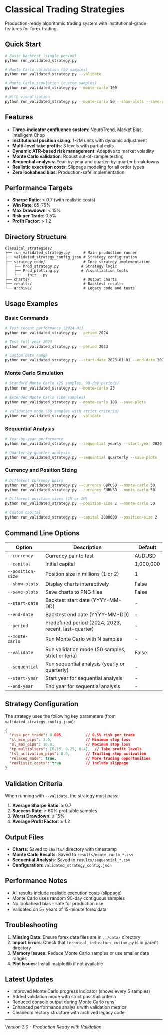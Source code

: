 # Classical Trading Strategies

Production-ready algorithmic trading system with institutional-grade features for forex trading.

## Quick Start

```bash
# Basic backtest (single period)
python run_validated_strategy.py

# Monte Carlo validation (50 samples)
python run_validated_strategy.py --validate

# Monte Carlo simulation (custom samples)
python run_validated_strategy.py --monte-carlo 100

# With visualization
python run_validated_strategy.py --monte-carlo 50 --show-plots --save-plots
```

## Features

- **Three-indicator confluence system**: NeuroTrend, Market Bias, Intelligent Chop
- **Institutional position sizing**: 1-2M units with dynamic adjustment
- **Multi-level take profits**: 3 levels with partial exits
- **Dynamic ATR-based risk management**: Adaptive to market volatility
- **Monte Carlo validation**: Robust out-of-sample testing
- **Sequential analysis**: Year-by-year and quarter-by-quarter breakdowns
- **Realistic execution costs**: Slippage modeling for all order types
- **Zero lookahead bias**: Production-safe implementation

## Performance Targets

- **Sharpe Ratio**: > 0.7 (with realistic costs)
- **Win Rate**: 65-75%
- **Max Drawdown**: < 15%
- **Risk per Trade**: 0.5%
- **Profit Factor**: > 1.2

## Directory Structure

```
Classical_strategies/
├── run_validated_strategy.py      # Main production runner
├── validated_strategy_config.json # Strategy configuration
├── strategy_code/                 # Core strategy implementation
│   ├── Prod_strategy.py          # Strategy logic
│   ├── Prod_plotting.py          # Visualization tools
│   └── __init__.py
├── charts/                        # Output charts
├── results/                       # Backtest results
└── archive/                       # Legacy code and tests
```

## Usage Examples

### Basic Commands

```bash
# Test recent performance (2024 H1)
python run_validated_strategy.py --period 2024

# Test full year 2023
python run_validated_strategy.py --period 2023

# Custom date range
python run_validated_strategy.py --start-date 2023-01-01 --end-date 2023-12-31
```

### Monte Carlo Simulation

```bash
# Standard Monte Carlo (25 samples, 90-day periods)
python run_validated_strategy.py --monte-carlo 25

# Extended Monte Carlo (100 samples)
python run_validated_strategy.py --monte-carlo 100 --save-plots

# Validation mode (50 samples with strict criteria)
python run_validated_strategy.py --validate
```

### Sequential Analysis

```bash
# Year-by-year performance
python run_validated_strategy.py --sequential yearly --start-year 2020 --end-year 2024

# Quarter-by-quarter analysis
python run_validated_strategy.py --sequential quarterly --save-plots
```

### Currency and Position Sizing

```bash
# Different currency pairs
python run_validated_strategy.py --currency GBPUSD --monte-carlo 50
python run_validated_strategy.py --currency EURUSD --monte-carlo 50

# Different position sizes (1M or 2M)
python run_validated_strategy.py --position-size 2 --monte-carlo 50

# Custom capital
python run_validated_strategy.py --capital 2000000 --position-size 2
```

## Command Line Options

| Option | Description | Default |
|--------|-------------|---------|
| `--currency` | Currency pair to test | AUDUSD |
| `--capital` | Initial capital | 1,000,000 |
| `--position-size` | Position size in millions (1 or 2) | 1 |
| `--show-plots` | Display charts interactively | False |
| `--save-plots` | Save charts to PNG files | False |
| `--start-date` | Backtest start date (YYYY-MM-DD) | - |
| `--end-date` | Backtest end date (YYYY-MM-DD) | - |
| `--period` | Predefined period (2024, 2023, recent, last-quarter) | - |
| `--monte-carlo` | Run Monte Carlo with N samples | - |
| `--validate` | Run validation mode (50 samples, strict criteria) | False |
| `--sequential` | Run sequential analysis (yearly or quarterly) | - |
| `--start-year` | Start year for sequential analysis | - |
| `--end-year` | End year for sequential analysis | - |

## Strategy Configuration

The strategy uses the following key parameters (from `validated_strategy_config.json`):

```json
{
  "risk_per_trade": 0.005,          // 0.5% risk per trade
  "sl_min_pips": 3.0,               // Minimum stop loss
  "sl_max_pips": 10.0,              // Maximum stop loss
  "tp_multipliers": [0.15, 0.25, 0.4],  // Take profit levels
  "tsl_activation_pips": 8.0,       // Trailing stop activation
  "relaxed_mode": true,             // More trading opportunities
  "realistic_costs": true           // Include slippage
}
```

## Validation Criteria

When running with `--validate`, the strategy must pass:

1. **Average Sharpe Ratio**: ≥ 0.7
2. **Success Rate**: ≥ 60% profitable samples
3. **Worst Drawdown**: ≤ 15%
4. **Average Profit Factor**: ≥ 1.2

## Output Files

- **Charts**: Saved to `charts/` directory with timestamp
- **Monte Carlo Results**: Saved to `results/monte_carlo_*.csv`
- **Sequential Analysis**: Saved to `results/sequential_*.csv`
- **Configuration**: `validated_strategy_config.json`

## Performance Notes

- All results include realistic execution costs (slippage)
- Monte Carlo uses random 90-day contiguous samples
- No lookahead bias - safe for production use
- Validated on 5+ years of 15-minute forex data

## Troubleshooting

1. **Missing Data**: Ensure forex data files are in `../data/` directory
2. **Import Errors**: Check that `technical_indicators_custom.py` is in parent directory
3. **Memory Issues**: Reduce Monte Carlo samples or use smaller date ranges
4. **Plot Issues**: Install matplotlib if not available

## Latest Updates

- Improved Monte Carlo progress indicator (shows every 5 samples)
- Added validation mode with strict pass/fail criteria
- Reduced console output during Monte Carlo runs
- Enhanced performance analysis with validation metrics
- Cleaned directory structure with archived legacy code

---

*Version 3.0 - Production Ready with Validation*